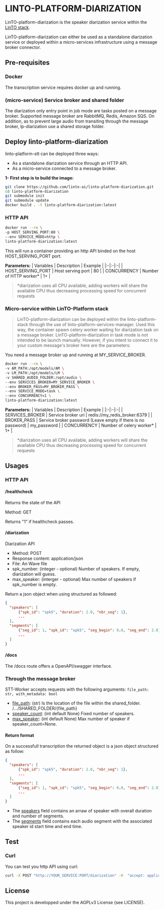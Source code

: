 # LINTO-PLATFORM-DIARIZATION
LinTO-platform-diarization is the speaker diarization service within the [LinTO stack](https://github.com/linto-ai/linto-platform-stack).

LinTO-platform-diarization can either be used as a standalone diarization service or deployed within a micro-services infrastructure using a message broker connector.

## Pre-requisites

### Docker
The transcription service requires docker up and running.

### (micro-service) Service broker and shared folder
The diarization only entry point in job mode are tasks posted on a message broker. Supported message broker are RabbitMQ, Redis, Amazon SQS.
On addition, as to prevent large audio from transiting through the message broker, lp-diarization use a shared storage folder.

## Deploy linto-platform-diarization
linto-platform-stt can be deployed three ways:
* As a standalone diarization service through an HTTP API.
* As a micro-service connected to a message broker.

**1- First step is to build the image:**

```bash
git clone https://github.com/linto-ai/linto-platform-diarization.git
cd linto-platform-diarization
git submodule init
git submodule update
docker build . -t linto-platform-diarization:latest
```

### HTTP API

```bash
docker run --rm \
-p HOST_SERVING_PORT:80 \
--env SERVICE_MODE=http \
linto-platform-diarization:latest
```

This will run a container providing an http API binded on the host HOST_SERVING_PORT port.

**Parameters:**
| Variables | Description | Example |
|:-|:-|:-|
| HOST_SERVING_PORT | Host serving port | 80 |
| CONCURRENCY | Number of HTTP worker* | 1+ |

> *diarization uses all CPU available, adding workers will share the available CPU thus decreasing processing speed for concurrent requests

### Micro-service within LinTO-Platform stack
>LinTO-platform-diarization can be deployed within the linto-platform-stack through the use of linto-platform-services-manager. Used this way, the container spawn celery worker waiting for diarization task on a message broker.
>LinTO-platform-diarization in task mode is not intended to be launch manually.
>However, if you intent to connect it to your custom message's broker here are the parameters:

You need a message broker up and running at MY_SERVICE_BROKER.

```bash
docker run --rm \
-v AM_PATH:/opt/models/AM \
-v LM_PATH:/opt/models/LM \
-v SHARED_AUDIO_FOLDER:/opt/audio \
--env SERVICES_BROKER=MY_SERVICE_BROKER \
--env BROKER_PASS=MY_BROKER_PASS \
--env SERVICE_MODE=task \
--env CONCURRENCY=1 \
linto-platform-diarization:latest
```

**Parameters:**
| Variables | Description | Example |
|:-|:-|:-|
| SERVICES_BROKER | Service broker uri | redis://my_redis_broker:6379 |
| BROKER_PASS | Service broker password (Leave empty if there is no password) | my_password |
| CONCURRENCY | Number of celery worker* | 1+ |

> *diarization uses all CPU available, adding workers will share the available CPU thus decreasing processing speed for concurrent requests

## Usages

### HTTP API

#### /healthcheck

Returns the state of the API

Method: GET

Returns "1" if healthcheck passes.

#### /diarization

Diarization API

* Method: POST
* Response content: application/json
* File: An Wave file
* spk_number: (integer - optional) Number of speakers. If empty, diarization will guess.
* max_speaker: (interger - optional) Max number of speakers if spk_number is empty. 

Return a json object when using structured as followed:
```json
{
  "speakers": [
      {"spk_id": "spk5", "duration": 2.0, "nbr_seg": 1},
      ...
  ],
  "segments": [
      {"seg_id": 1, "spk_id": "spk5", "seg_begin": 0.0, "seg_end": 2.0},
      ...
  ]
}
```

#### /docs
The /docs route offers a OpenAPI/swagger interface. 

### Through the message broker

STT-Worker accepts requests with the following arguments:
```file_path: str, with_metadata: bool```

* <ins>file_path</ins>: (str) Is the location of the file within the shared_folder. /.../SHARED_FOLDER/{file_path}
* <ins>speaker_count</ins>: (int default None) Fixed number of speakers.
* <ins>max_speaker</ins>: (int default None) Max number of speaker if speaker_count=None. 

#### Return format
On a successfull transcription the returned object is a json object structured as follow:
```json
{
  "speakers": [
      {"spk_id": "spk5", "duration": 2.0, "nbr_seg": 1},
      ...
  ],
  "segments": [
      {"seg_id": 1, "spk_id": "spk5", "seg_begin": 0.0, "seg_end": 2.0},
      ...
  ]
}
```

* The <ins>speakers</ins> field contains an arraw of speaker with overall duration and number of segments.
* The <ins>segments</ins> field contains each audio segment with the associated speaker id start time and end time.

## Test
### Curl
You can test you http API using curl:
```bash 
curl -X POST "http://YOUR_SERVICE:PORT/diarization" -H  "accept: application/json" -H  "Content-Type: multipart/form-data" -F "file=@YOUR_FILE.wav;type=audio/x-wav" -F "spk_number=NUMBER_OF_SPEAKERS"
```

## License
This project is developped under the AGPLv3 License (see LICENSE).


